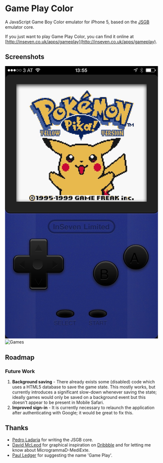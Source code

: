 # Game Play Color

A JavaScript Game Boy Color emulator for iPhone 5, based on the [JSGB](http://www.codebase.es/jsgb/) emulator core.

If you just want to play Game Play Color, you can find it online at [http://inseven.co.uk/apps/gameplay](http://inseven.co.uk/apps/gameplay).

## Screenshots

![Console](previews/console.jpg)
![Games](http://inseven.co.uk/images/gameplay/games.png)

## Roadmap

### Future Work

1. **Background saving** - There already exists some (disabled) code which uses a HTML5 database to save the game state.  This mostly works, but currently introduces a significant slow-down whenever saving the state; ideally games would only be saved on a background event but this doesn't appear to be present in Mobile Safari.
2. **Improved sign-in** - It is currently necessary to relaunch the application after authenticating with Google; it would be great to fix this.

## Thanks

- [Pedro Ladaria](http://www.codebase.es/) for writing the JSGB core.
- [David McLeod](http://twitter.com/Mucx) for graphical inspiration on [Dribbble](http://dribbble.com/mucx) and for letting me know about MicrogrammaD-MediExte.
- [Paul Ledger](http://www.flexicoder.com) for suggesting the name 'Game Play'.
